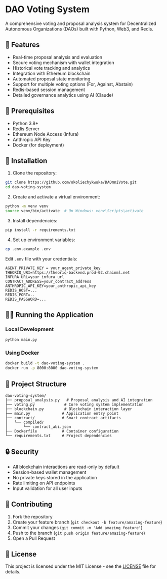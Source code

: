# DAO Voting System

A comprehensive voting and proposal analysis system for Decentralized Autonomous Organizations (DAOs) built with Python, Web3, and Redis.

## 🌟 Features

- Real-time proposal analysis and evaluation
- Secure voting mechanism with wallet integration
- Historical vote tracking and analytics
- Integration with Ethereum blockchain
- Automated proposal state monitoring
- Support for multiple voting options (For, Against, Abstain)
- Redis-based session management
- Detailed governance analytics using AI (Claude)

## 🔧 Prerequisites

- Python 3.8+
- Redis Server
- Ethereum Node Access (Infura)
- Anthropic API Key
- Docker (for deployment)

## 🚀 Installation

1. Clone the repository:
```bash
git clone https://github.com/okoliechykwuka/DAOmniVote.git
cd dao-voting-system
```

2. Create and activate a virtual environment:
```bash
python -m venv venv
source venv/bin/activate  # On Windows: venv\Scripts\activate
```

3. Install dependencies:
```bash
pip install -r requirements.txt
```

4. Set up environment variables:
```bash
cp .env.example .env
```

Edit `.env` file with your credentials:
```
AGENT_PRIVATE_KEY = your_agent_private_key
THEORIQ_URI=https://theoriq-backend.prod-02.chainml.net
INFURA_URL=your_infura_url
CONTRACT_ADDRESS=your_contract_address
ANTHROPIC_API_KEY=your_anthropic_api_key
REDIS_HOST=...
REDIS_PORT=..
REDIS_PASSWORD=...
```

## 🏃‍♂️ Running the Application

### Local Development
```bash
python main.py
```

### Using Docker
```bash
docker build -t dao-voting-system .
docker run -p 8000:8000 dao-voting-system
```

## 📁 Project Structure

```
dao-voting-system/
├── proposal_analysis.py   # Proposal analysis and AI integration
├── voting.py             # Core voting system implementation
├── blockchain.py         # Blockchain interaction layer
├── main.py              # Application entry point
├── contract/            # Smart contract artifacts
│   └── compiled/
│       └── contract_abi.json
├── Dockerfile           # Container configuration
└── requirements.txt     # Project dependencies
```

## 🔒 Security

- All blockchain interactions are read-only by default
- Session-based wallet management
- No private keys stored in the application
- Rate limiting on API endpoints
- Input validation for all user inputs

## 🤝 Contributing

1. Fork the repository
2. Create your feature branch (`git checkout -b feature/amazing-feature`)
3. Commit your changes (`git commit -m 'Add amazing feature'`)
4. Push to the branch (`git push origin feature/amazing-feature`)
5. Open a Pull Request

## 📝 License

This project is licensed under the MIT License - see the [LICENSE](LICENSE) file for details.
